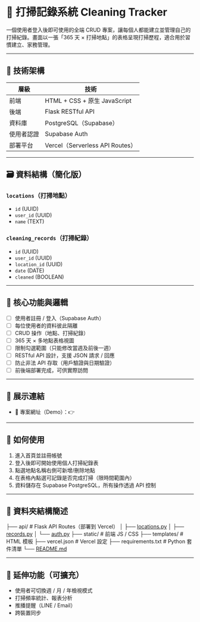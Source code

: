 # 🧹 打掃記錄系統 Cleaning Tracker

一個使用者登入後即可使用的全端 CRUD 專案，讓每個人都能建立並管理自己的打掃紀錄。畫面以一張「365 天 × 打掃地點」的表格呈現打掃歷程，適合用於習慣建立、家務管理。

---

## 🧱 技術架構

| 層級 | 技術 |
| --- | --- |
| 前端 | HTML + CSS + 原生 JavaScript |
| 後端 | Flask RESTful API |
| 資料庫 | PostgreSQL（Supabase） |
| 使用者認證 | Supabase Auth |
| 部署平台 | Vercel（Serverless API Routes） |

---

## 🗃️ 資料結構（簡化版）

### `locations`（打掃地點）

- `id` (UUID)
- `user_id` (UUID)
- `name` (TEXT)

### `cleaning_records`（打掃紀錄）

- `id` (UUID)
- `user_id` (UUID)
- `location_id` (UUID)
- `date` (DATE)
- `cleaned` (BOOLEAN)

---

## 🔐 核心功能與邏輯

- [ ]  使用者註冊 / 登入（Supabase Auth）
- [ ]  每位使用者的資料彼此隔離
- [ ]  CRUD 操作（地點、打掃紀錄）
- [ ]  365 天 × 多地點表格視圖
- [ ]  限制勾選範圍（只能修改當週及前後一週）
- [ ]  RESTful API 設計，支援 JSON 請求 / 回應
- [ ]  防止非法 API 存取（用戶驗證與日期驗證）
- [ ]  前後端部署完成，可供實際訪問

---

## 🧪 展示連結

- 🔗 專案網址（Demo）：👉 

---

## 🧭 如何使用

1. 進入首頁並註冊帳號
2. 登入後即可開始使用個人打掃紀錄表
3. 點選地點名稱右側可新增/刪除地點
4. 在表格內點選可記錄是否完成打掃（限時間範圍內）
5. 資料儲存在 Supabase PostgreSQL，所有操作透過 API 控制

---

## 📂 資料夾結構簡述

├── api/                  # Flask API Routes（部署到 Vercel）
│   ├── [locations.py](http://locations.py/)
│   ├── [records.py](http://records.py/)
│   └── [auth.py](http://auth.py/)
├── static/               # 前端 JS / CSS
├── templates/            # HTML 模板
├── vercel.json           # Vercel 設定
├── requirements.txt      # Python 套件清單
└── [README.md](http://readme.md/)

---

## 📌 延伸功能（可擴充）

- 使用者可切換週 / 月 / 年檢視模式
- 打掃頻率統計、報表分析
- 推播提醒（LINE / Email）
- 跨裝置同步